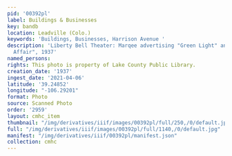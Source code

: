 ```yaml
---
pid: '00392pl'
label: Buildings & Businesses
key: bandb
location: Leadville (Colo.)
keywords: 'Buildings, Businesses, Harrison Avenue '
description: 'Liberty Bell Theater: Marqee advertising "Green Light" and "A Family
  Affair", 1937'
named_persons: 
rights: This photo is property of Lake County Public Library.
creation_date: '1937'
ingest_date: '2021-04-06'
latitude: '39.24852'
longitude: "-106.29201"
format: Photo
source: Scanned Photo
order: '2959'
layout: cmhc_item
thumbnail: "/img/derivatives/iiif/images/00392pl/full/250,/0/default.jpg"
full: "/img/derivatives/iiif/images/00392pl/full/1140,/0/default.jpg"
manifest: "/img/derivatives/iiif/00392pl/manifest.json"
collection: cmhc
---
```


